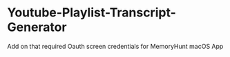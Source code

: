 # Youtube-Playlist-Transcript-Generator
 Add on that required Oauth screen credentials for MemoryHunt macOS App
